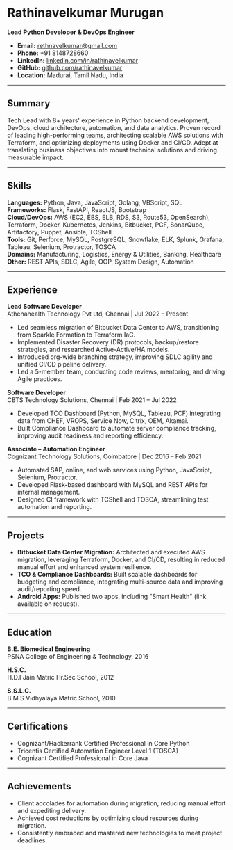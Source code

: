 # Rathinavelkumar Murugan

**Lead Python Developer & DevOps Engineer**

- **Email:** rethnavelkumar@gmail.com
- **Phone:** +91 8148728660
- **LinkedIn:** [linkedin.com/in/rathinavelkumar](https://linkedin.com/in/rathinavelkumar)
- **GitHub:** [github.com/rathinavelkumar](https://github.com/rathinavelkumar)
- **Location:** Madurai, Tamil Nadu, India

---

## Summary

Tech Lead with 8+ years' experience in Python backend development, DevOps, cloud architecture, automation, and data analytics. Proven record of leading high-performing teams, architecting scalable AWS solutions with Terraform, and optimizing deployments using Docker and CI/CD. Adept at translating business objectives into robust technical solutions and driving measurable impact.

---

## Skills

**Languages:** Python, Java, JavaScript, Golang, VBScript, SQL  
**Frameworks:** Flask, FastAPI, ReactJS, Bootstrap  
**Cloud/DevOps:** AWS (EC2, EBS, ELB, RDS, S3, Route53, OpenSearch), Terraform, Docker, Kubernetes, Jenkins, Bitbucket, PCF, SonarQube, Artifactory, Puppet, Ansible, TCShell  
**Tools:** Git, Perforce, MySQL, PostgreSQL, Snowflake, ELK, Splunk, Grafana, Tableau, Selenium, Protractor, TOSCA  
**Domains:** Manufacturing, Logistics, Energy & Utilities, Banking, Healthcare  
**Other:** REST APIs, SDLC, Agile, OOP, System Design, Automation

---

## Experience

**Lead Software Developer**  
Athenahealth Technology Pvt Ltd, Chennai | Jul 2022 – Present  
- Led seamless migration of Bitbucket Data Center to AWS, transitioning from Sparkle Formation to Terraform IaC.
- Implemented Disaster Recovery (DR) protocols, backup/restore strategies, and researched Active-Active/HA models.
- Introduced org-wide branching strategy, improving SDLC agility and unified CI/CD pipeline delivery.
- Led a 5-member team, conducting code reviews, mentoring, and driving Agile practices.

**Software Developer**  
CBTS Technology Solutions, Chennai | Feb 2021 – Jul 2022  
- Developed TCO Dashboard (Python, MySQL, Tableau, PCF) integrating data from CHEF, VROPS, Service Now, Citrix, OEM, Akamai.
- Built Compliance Dashboard to automate server compliance tracking, improving audit readiness and reporting efficiency.

**Associate – Automation Engineer**  
Cognizant Technology Solutions, Coimbatore | Dec 2016 – Feb 2021  
- Automated SAP, online, and web services using Python, JavaScript, Selenium, Protractor.
- Developed Flask-based dashboard with MySQL and REST APIs for internal management.
- Designed CI framework with TCShell and TOSCA, streamlining test automation and reporting.

---

## Projects

- **Bitbucket Data Center Migration:** Architected and executed AWS migration, leveraging Terraform, Docker, and CI/CD, resulting in reduced manual effort and enhanced system resilience.
- **TCO & Compliance Dashboards:** Built scalable dashboards for budgeting and compliance, integrating multi-source data and improving audit/reporting speed.
- **Android Apps:** Published two apps, including "Smart Health" (link available on request).

---

## Education

**B.E. Biomedical Engineering**  
PSNA College of Engineering & Technology, 2016

**H.S.C.**  
H.D.I Jain Matric Hr.Sec School, 2012

**S.S.L.C.**  
B.M.S Vidhyalaya Matric School, 2010

---

## Certifications

- Cognizant/Hackerrank Certified Professional in Core Python
- Tricentis Certified Automation Engineer Level 1 (TOSCA)
- Cognizant Certified Professional in Core Java

---

## Achievements

- Client accolades for automation during migration, reducing manual effort and expediting delivery.
- Achieved cost reductions by optimizing cloud resources during migration.
- Consistently embraced and mastered new technologies to meet project deadlines.

